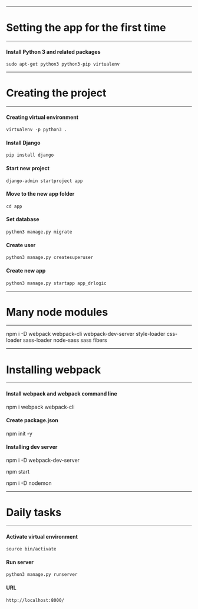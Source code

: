 ------------------------------------------------
# Setting the app for the first time
------------------------------------------------

#### Install Python 3 and related packages
`sudo apt-get python3 python3-pip virtualenv`

------------------------------------------------
# Creating the project
------------------------------------------------
#### Creating virtual environment
`virtualenv -p python3 .`

#### Install Django
`pip install django`

#### Start new project
`django-admin startproject app`

#### Move to the new app folder
`cd app`

#### Set database
`python3 manage.py migrate`

#### Create user
`python3 manage.py createsuperuser`

#### Create new app
`python3 manage.py startapp app_drlogic`

------------------------------------------------
# Many node modules
------------------------------------------------

npm i -D webpack webpack-cli webpack-dev-server style-loader css-loader sass-loader node-sass sass fibers

------------------------------------------------
# Installing webpack
------------------------------------------------

#### Install webpack and webpack command line
npm i webpack webpack-cli

#### Create package.json
npm init -y

#### Installing dev server
npm i -D webpack-dev-server

npm start

npm i -D nodemon

------------------------------------------------
# Daily tasks
------------------------------------------------

#### Activate virtual environment
`source bin/activate`

#### Run server
`python3 manage.py runserver`

#### URL
`http://localhost:8000/`
